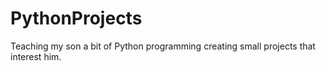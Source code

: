 # PythonProjects
Teaching my son a bit of Python programming creating small projects that interest him. 
